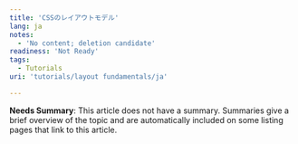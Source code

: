 ```yaml
---
title: 'CSSのレイアウトモデル'
lang: ja
notes:
  - 'No content; deletion candidate'
readiness: 'Not Ready'
tags:
  - Tutorials
uri: 'tutorials/layout fundamentals/ja'

---
```

**Needs Summary**: This article does not have a summary. Summaries give a brief overview of the topic and are automatically included on some listing pages that link to this article.

